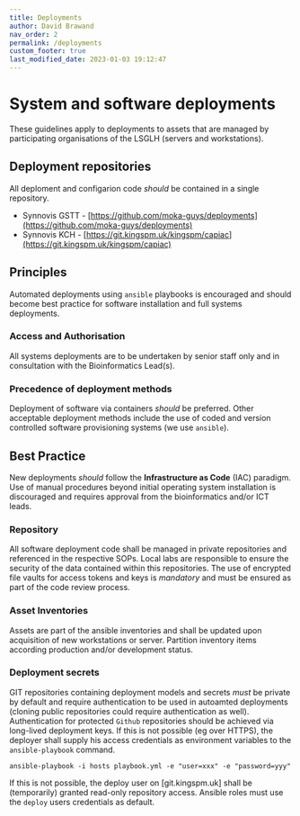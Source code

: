 ```yaml
---
title: Deployments
author: David Brawand
nav_order: 2
permalink: /deployments
custom_footer: true
last_modified_date: 2023-01-03 19:12:47
---
```

# System and software deployments
These guidelines apply to deployments to assets that are managed by participating organisations of the LSGLH (servers 
and workstations).

## Deployment repositories
All deploment and configarion code _should_ be contained in a single repository.

- Synnovis GSTT - [https://github.com/moka-guys/deployments](https://github.com/moka-guys/deployments)
- Synnovis KCH - [https://git.kingspm.uk/kingspm/capiac](https://git.kingspm.uk/kingspm/capiac)

## Principles
Automated deployments using `ansible` playbooks is encouraged and should become best practice for software installation 
and full systems deployments.

### Access and Authorisation
All systems deployments are to be undertaken by senior staff only and in consultation with the Bioinformatics Lead(s). 

### Precedence of deployment methods
Deployment of software via containers _should_ be preferred. Other acceptable deployment methods include the use of 
coded and version controlled software provisioning systems (we use `ansible`).

## Best Practice
New deployments _should_ follow the **Infrastructure as Code** (IAC) paradigm. Use of manual procedures beyond initial 
operating system installation is discouraged and requires approval from the bioinformatics and/or ICT leads.

### Repository
All software deployment code shall be managed in private repositories and referenced in the respective SOPs. Local labs 
are responsible to ensure the security of the data contained within this repositories. The use of encrypted file vaults 
for access tokens and keys is _mandatory_ and must be ensured as part of the code review process.

### Asset Inventories
Assets are part of the ansible inventories and shall be updated upon acquisition of new workstations or server. 
Partition inventory items according production and/or development status.

### Deployment secrets
GIT repositories containing deployment models and secrets _must_ be private by default and require authentication to be 
used in autoamted deployments (cloning public repositories could require authentication as well). Authentication for 
protected `Github` repositories should be achieved via long-lived deployment keys. If this is not possible (eg over 
HTTPS), the deployer shall supply his access credentials as environment variables to the ``ansible-playbook`` command.

`ansible-playbook -i hosts playbook.yml -e "user=xxx" -e "password=yyy"`

If this is not possible, the deploy user on [git.kingspm.uk] shall be (temporarily) granted read-only repository 
access. Ansible roles must use the ``deploy`` users credentials as default.

